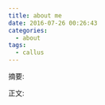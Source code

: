 ```yaml
---
title: about me
date: 2016-07-26 00:26:43
categories:
  - about 
tags:
  - callus
---
```


摘要:
<!--more-->
正文:
